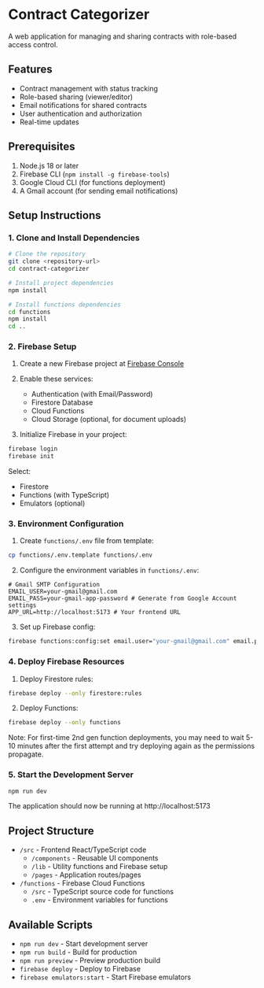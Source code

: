 # Contract Categorizer

A web application for managing and sharing contracts with role-based access control.

## Features

- Contract management with status tracking
- Role-based sharing (viewer/editor)
- Email notifications for shared contracts
- User authentication and authorization
- Real-time updates

## Prerequisites

1. Node.js 18 or later
2. Firebase CLI (`npm install -g firebase-tools`)
3. Google Cloud CLI (for functions deployment)
4. A Gmail account (for sending email notifications)

## Setup Instructions

### 1. Clone and Install Dependencies

```bash
# Clone the repository
git clone <repository-url>
cd contract-categorizer

# Install project dependencies
npm install

# Install functions dependencies
cd functions
npm install
cd ..
```

### 2. Firebase Setup

1. Create a new Firebase project at [Firebase Console](https://console.firebase.google.com)
2. Enable these services:
   - Authentication (with Email/Password)
   - Firestore Database
   - Cloud Functions
   - Cloud Storage (optional, for document uploads)

3. Initialize Firebase in your project:
```bash
firebase login
firebase init
```
Select:
- Firestore
- Functions (with TypeScript)
- Emulators (optional)

### 3. Environment Configuration

1. Create `functions/.env` file from template:
```bash
cp functions/.env.template functions/.env
```

2. Configure the environment variables in `functions/.env`:
```
# Gmail SMTP Configuration
EMAIL_USER=your-gmail@gmail.com
EMAIL_PASS=your-gmail-app-password # Generate from Google Account settings
APP_URL=http://localhost:5173 # Your frontend URL
```

3. Set up Firebase config:
```bash
firebase functions:config:set email.user="your-gmail@gmail.com" email.pass="your-app-password" app.url="http://localhost:5173"
```

### 4. Deploy Firebase Resources

1. Deploy Firestore rules:
```bash
firebase deploy --only firestore:rules
```

2. Deploy Functions:
```bash
firebase deploy --only functions
```
Note: For first-time 2nd gen function deployments, you may need to wait 5-10 minutes after the first attempt and try deploying again as the permissions propagate.

### 5. Start the Development Server

```bash
npm run dev
```

The application should now be running at http://localhost:5173

## Project Structure

- `/src` - Frontend React/TypeScript code
  - `/components` - Reusable UI components
  - `/lib` - Utility functions and Firebase setup
  - `/pages` - Application routes/pages
- `/functions` - Firebase Cloud Functions
  - `/src` - TypeScript source code for functions
  - `.env` - Environment variables for functions

## Available Scripts

- `npm run dev` - Start development server
- `npm run build` - Build for production
- `npm run preview` - Preview production build
- `firebase deploy` - Deploy to Firebase
- `firebase emulators:start` - Start Firebase emulators